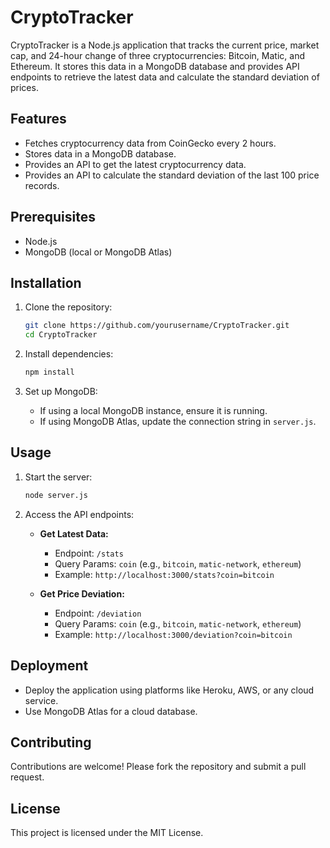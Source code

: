 # CryptoTracker

CryptoTracker is a Node.js application that tracks the current price, market cap, and 24-hour change of three cryptocurrencies: Bitcoin, Matic, and Ethereum. It stores this data in a MongoDB database and provides API endpoints to retrieve the latest data and calculate the standard deviation of prices.

## Features

- Fetches cryptocurrency data from CoinGecko every 2 hours.
- Stores data in a MongoDB database.
- Provides an API to get the latest cryptocurrency data.
- Provides an API to calculate the standard deviation of the last 100 price records.

## Prerequisites

- Node.js
- MongoDB (local or MongoDB Atlas)

## Installation

1. Clone the repository:

   ```bash
   git clone https://github.com/yourusername/CryptoTracker.git
   cd CryptoTracker
   ```

2. Install dependencies:

   ```bash
   npm install
   ```

3. Set up MongoDB:

   - If using a local MongoDB instance, ensure it is running.
   - If using MongoDB Atlas, update the connection string in `server.js`.

## Usage

1. Start the server:

   ```bash
   node server.js
   ```

2. Access the API endpoints:

   - **Get Latest Data:**
     - Endpoint: `/stats`
     - Query Params: `coin` (e.g., `bitcoin`, `matic-network`, `ethereum`)
     - Example: `http://localhost:3000/stats?coin=bitcoin`

   - **Get Price Deviation:**
     - Endpoint: `/deviation`
     - Query Params: `coin` (e.g., `bitcoin`, `matic-network`, `ethereum`)
     - Example: `http://localhost:3000/deviation?coin=bitcoin`

## Deployment

- Deploy the application using platforms like Heroku, AWS, or any cloud service.
- Use MongoDB Atlas for a cloud database.

## Contributing

Contributions are welcome! Please fork the repository and submit a pull request.

## License

This project is licensed under the MIT License.
